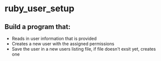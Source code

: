 # ruby_user_setup

## Build a program that:
* Reads in user information that is provided
* Creates a new user with the assigned permissions
* Save the user in a new users listing file, if file doesn't exsit yet, creates one
